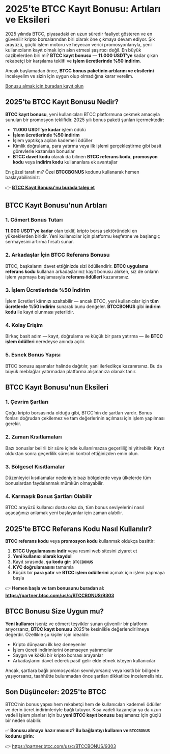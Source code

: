 <h1>2025'te BTCC Kayıt Bonusu: Artıları ve Eksileri</h1>

<p>2025 yılında BTCC, piyasadaki en uzun süredir faaliyet gösteren ve en güvenilir kripto borsalarından biri olarak öne çıkmaya devam ediyor. Şık arayüzü, güçlü işlem motoru ve heyecan verici promosyonlarıyla, yeni kullanıcıların kayıt olmak için akın etmesi şaşırtıcı değil. En büyük cazibelerden biri mi? <strong>BTCC kayıt bonusu</strong> — <strong>11.000 USDT’ye</strong> kadar çıkan rekabetçi bir karşılama teklifi ve <strong>işlem ücretlerinde %50 indirim</strong>.</p>

<p>Ancak başlamadan önce, <strong>BTCC bonus paketinin artılarını ve eksilerini</strong> inceleyelim ve sizin için uygun olup olmadığına karar verelim.</p>
<p><a href="https://partner.btcc.com/us/c/BTCCBONUS/9303" target="_blank">Bonusu almak için buradan kayıt olun</a></p>
<img src="https://images.mirror-media.xyz/publication-images/LztseeLtp-OtXQfU073GC.png?height=960&amp;width=1920" decoding="async" data-nimg="fill" class="css-xah9so" style="position:absolute;top:0;left:0;bottom:0;right:0;box-sizing:border-box;padding:0;border:none;margin:auto;display:block;width:0;height:0;min-width:100%;max-width:100%;min-height:100%;max-height:100%">

<h2>2025’te BTCC Kayıt Bonusu Nedir?</h2>

<p><strong>BTCC kayıt bonusu</strong>, yeni kullanıcıları BTCC platformuna çekmek amacıyla sunulan bir promosyon teklifidir. 2025 yılı bonus paketi şunları içermektedir:</p>

<ul>
<li><strong>11.000 USDT’ye kadar</strong> işlem ödülü</li>
<li><strong>İşlem ücretlerinde %50 indirim</strong></li>
<li>İşlem yaptıkça açılan kademeli ödüller</li>
<li>Kimlik doğrulama, para yatırma veya ilk işlemi gerçekleştirme gibi basit görevlerle kazanılan bonuslar</li>
<li><strong>BTCC davet kodu</strong> olarak da bilinen <strong>BTCC referans kodu</strong>, <strong>promosyon kodu</strong> veya <strong>indirim kodu</strong> kullananlara ek avantajlar</li>
</ul>

<p>En güzel tarafı mı? Özel <strong>BTCCBONUS</strong> kodunu kullanarak hemen başlayabilirsiniz:</p>

<p>👉 <a href="https://partner.btcc.com/us/c/BTCCBONUS/9303" target="_blank"><strong>BTCC Kayıt Bonusu'nu burada talep et</strong></a></p>

<h2>BTCC Kayıt Bonusu'nun Artıları</h2>

<h3>1. Cömert Bonus Tutarı</h3>
<p><strong>11.000 USDT’ye kadar</strong> olan teklif, kripto borsa sektöründeki en yükseklerden biridir. Yeni kullanıcılar için platformu keşfetme ve başlangıç sermayesini artırma fırsatı sunar.</p>

<h3>2. Arkadaşlar İçin BTCC Referans Bonusu</h3>
<p>BTCC, başkalarını davet ettiğinizde sizi ödüllendirir. <strong>BTCC uygulama referans kodu</strong> kullanan arkadaşlarınız kayıt bonusu alırken, siz de onların işlem yapmaya başlamasıyla <strong>referans ödülleri</strong> kazanırsınız.</p>

<h3>3. İşlem Ücretlerinde %50 İndirim</h3>
<p>İşlem ücretleri kârınızı azaltabilir — ancak BTCC, yeni kullanıcılar için <strong>tüm ücretlerde %50 indirim</strong> sunarak bunu dengeler. <strong>BTCCBONUS</strong> gibi <strong>indirim kodu</strong> ile kayıt olunması yeterlidir.</p>

<h3>4. Kolay Erişim</h3>
<p>Birkaç basit adım — kayıt, doğrulama ve küçük bir para yatırma — ile <strong>BTCC işlem ödülleri</strong> neredeyse anında açılır.</p>

<h3>5. Esnek Bonus Yapısı</h3>
<p>BTCC bonusu aşamalar halinde dağıtılır, yani ilerledikçe kazanırsınız. Bu da büyük meblağlar yatırmadan platforma alışmanıza olanak tanır.</p>

<h2>BTCC Kayıt Bonusu'nun Eksileri</h2>

<h3>1. Çevrim Şartları</h3>
<p>Çoğu kripto borsasında olduğu gibi, BTCC’nin de şartları vardır. Bonus fonları doğrudan çekilemez ve tam değerlerinin açılması için işlem yapılması gerekir.</p>

<h3>2. Zaman Kısıtlamaları</h3>
<p>Bazı bonuslar belirli bir süre içinde kullanılmazsa geçerliliğini yitirebilir. Kayıt olduktan sonra geçerlilik süresini kontrol ettiğinizden emin olun.</p>

<h3>3. Bölgesel Kısıtlamalar</h3>
<p>Düzenleyici kısıtlamalar nedeniyle bazı bölgelerde veya ülkelerde tüm bonuslardan faydalanmak mümkün olmayabilir.</p>

<h3>4. Karmaşık Bonus Şartları Olabilir</h3>
<p>BTCC arayüzü kullanıcı dostu olsa da, tüm bonus seviyelerini nasıl açacağınızı anlamak yeni başlayanlar için zaman alabilir.</p>

<h2>2025’te BTCC Referans Kodu Nasıl Kullanılır?</h2>

<p><strong>BTCC referans kodu</strong> veya <strong>promosyon kodu</strong> kullanmak oldukça basittir:</p>

<ol>
<li><strong>BTCC Uygulamasını indir</strong> veya resmi web sitesini ziyaret et</li>
<li><strong>Yeni kullanıcı olarak kaydol</strong></li>
<li>Kayıt sırasında, <strong>şu kodu gir: <code>BTCCBONUS</code></strong></li>
<li><strong>KYC doğrulamasını</strong> tamamla</li>
<li>Küçük bir <strong>para yatır</strong> ve <strong>BTCC işlem ödüllerini</strong> açmak için işlem yapmaya başla</li>
</ol>

<p>👉 <strong>Hemen başla ve tam bonusunu buradan al: <a href="https://partner.btcc.com/us/c/BTCCBONUS/9303" target="_blank">https://partner.btcc.com/us/c/BTCCBONUS/9303</a></strong></p>

<h2>BTCC Bonusu Size Uygun mu?</h2>

<p><strong>Yeni kullanıcı</strong> iseniz ve cömert teşvikler sunan güvenilir bir platform arıyorsanız, <strong>BTCC kayıt bonusu</strong> 2025’te kesinlikle değerlendirilmeye değerdir. Özellikle şu kişiler için idealdir:</p>

<ul>
<li>Kripto dünyasını ilk kez deneyenler</li>
<li>İşlem ücreti indirimlerini önemseyen yatırımcılar</li>
<li>Saygın ve köklü bir kripto borsası arayanlar</li>
<li>Arkadaşlarını davet ederek pasif gelir elde etmek isteyen kullanıcılar</li>
</ul>

<p>Ancak, şartlara bağlı promosyonları sevmiyorsanız veya kısıtlı bir bölgede yaşıyorsanız, taahhütte bulunmadan önce şartları dikkatlice incelemelisiniz.</p>

<h2>Son Düşünceler: 2025'te BTCC</h2>

<p>BTCC’nin bonus yapısı hem rekabetçi hem de kullanıcıları kademeli ödüller ve derin ücret indirimleriyle bağlı tutuyor. Kısa vadeli kazançlar ya da uzun vadeli işlem planları için bu <strong>yeni BTCC kayıt bonusu</strong> başlamanız için güçlü bir neden olabilir.</p>

<p>✅ <strong>Bonusu almaya hazır mısınız? Bu bağlantıyı kullanın ve <code>BTCCBONUS</code> kodunu girin:</strong></p>

<p>👉 <a href="https://partner.btcc.com/us/c/BTCCBONUS/9303" target="_blank">https://partner.btcc.com/us/c/BTCCBONUS/9303</a></p>
